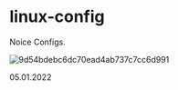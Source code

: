 # linux-config

Noice Configs.

![9d54bdebc6dc70ead4ab737c7cc6d991](https://user-images.githubusercontent.com/109991162/210795955-655d07ef-1158-4b4d-9861-8969dd2f9931.jpg)

05.01.2022

